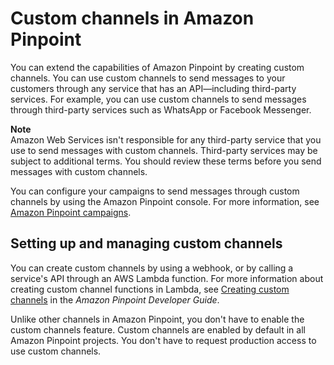 # Custom channels in Amazon Pinpoint<a name="channels-custom"></a>

You can extend the capabilities of Amazon Pinpoint by creating custom channels\. You can use custom channels to send messages to your customers through any service that has an API—including third\-party services\. For example, you can use custom channels to send messages through third\-party services such as WhatsApp or Facebook Messenger\.

**Note**  
Amazon Web Services isn't responsible for any third\-party service that you use to send messages with custom channels\. Third\-party services may be subject to additional terms\. You should review these terms before you send messages with custom channels\. 

You can configure your campaigns to send messages through custom channels by using the Amazon Pinpoint console\. For more information, see [Amazon Pinpoint campaigns](campaigns.md)\.

## Setting up and managing custom channels<a name="channels-custom-setup-manage"></a>

You can create custom channels by using a webhook, or by calling a service's API through an AWS Lambda function\. For more information about creating custom channel functions in Lambda, see [Creating custom channels](https://docs.aws.amazon.com/pinpoint/latest/developerguide/channels-custom.html) in the *Amazon Pinpoint Developer Guide*\.

Unlike other channels in Amazon Pinpoint, you don't have to enable the custom channels feature\. Custom channels are enabled by default in all Amazon Pinpoint projects\. You don't have to request production access to use custom channels\.